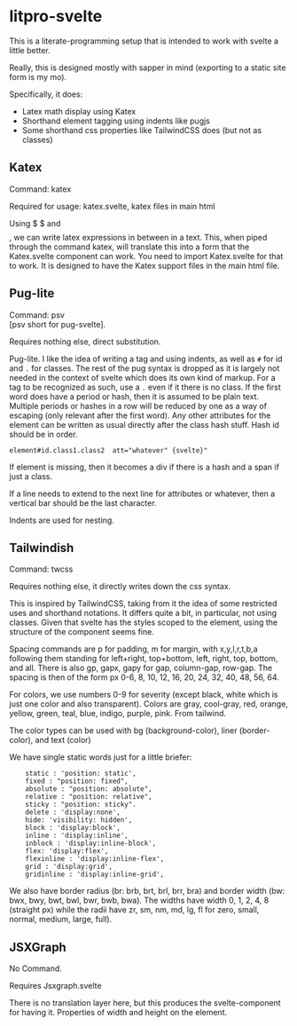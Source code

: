 # litpro-svelte

This is a literate-programming setup that is intended to work with svelte a little better. 

Really, this is designed mostly with sapper in mind (exporting to a static
site form is my mo). 

Specifically, it does:

* Latex math display using Katex
* Shorthand element tagging using indents like pugjs
* Some shorthand css properties like TailwindCSS does (but not as classes)


## Katex

Command: katex

Required for usage:  katex.svelte,  katex files in main html

Using $ $  and $$ $$, we can write latex expressions in between in a
  text. This, when piped through the command katex, will translate this into a
  form that the Katex.svelte component can work. You need to import
  Katex.svelte for that to work. It is designed to have the Katex support
  files in the main html file. 


## Pug-lite

Command: psv  
[psv short for pug-svelte]. 

Requires nothing else, direct substitution. 


Pug-lite. I like the idea of writing a tag and using indents, as well as `#`
  for id and `.` for classes. The rest of the pug syntax is dropped as it is
  largely not needed in the context of svelte which does its own kind of
  markup. For a tag to be recognized as such, use a `.` even if it there is no
  class. If the first word does have a period or hash, then it is assumed to
  be plain text. Multiple periods or hashes in a row will be reduced by one as
  a way of escaping (only relevant after the first word). Any other attributes
  for the element can be written as usual directly after the class hash stuff.
  Hash id should be in order. 


`element#id.class1.class2  att="whatever" {svelte}"`

If element is missing, then it becomes a div if there is a hash and a span if
just a class. 

If a line needs to extend to the next line for attributes or whatever, then a
vertical bar should be the last character. 

Indents are used for nesting. 


## Tailwindish

Command: twcss

Requires nothing else, it directly writes down the css syntax. 

This is inspired by TailwindCSS, taking from it the idea of some restricted
uses and shorthand notations. It differs quite a bit, in particular, not using
classes. Given that svelte has the styles scoped to the element, using the
structure of the component seems fine. 

Spacing commands are p for padding, m for margin, with x,y,l,r,t,b,a following
them standing for left+right, top+bottom, left, right, top, bottom, and all.
There is also gp, gapx, gapy for gap, column-gap, row-gap. The spacing is then
of the form px 0-6, 8, 10, 12, 16, 20, 24, 32, 40, 48, 56, 64. 

For colors, we use numbers 0-9 for severity (except black, white which is just
one color and also transparent).  Colors are gray, cool-gray, red, orange,
yellow, green, teal, blue, indigo, purple, pink.  From tailwind. 

The color types can be used with bg (background-color), liner (border-color), and
text (color) 

We have single static words just for a little briefer: 

        static : 'position: static',
        fixed : "position: fixed",	
        absolute : "position: absolute",
        relative : "position: relative",	
        sticky : "position: sticky".
        delete : 'display:none',
        hide: 'visibility: hidden',
        block : 'display:block',
        inline : 'display:inline',
        inblock : 'display:inline-block',
        flex: 'display:flex',
        flexinline : 'display:inline-flex',
        grid : 'display:grid',
        gridinline : 'display:inline-grid',

We also have border radius (br: brb, brt, brl, brr, bra) and border width (bw:
bwx, bwy, bwt, bwl, bwr, bwb, bwa). The widths have width 0, 1, 2, 4, 8
(straight px) while the radii have  zr, sm, nm, md, lg, fl  for zero, small,
normal, medium, large, full). 
    


## JSXGraph

No Command.

Requires Jsxgraph.svelte

There is no translation layer here, but this produces the svelte-component for
having it. Properties of width and height on the element. 


